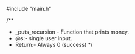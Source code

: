 #include "main.h"

/**
  * _puts_recursion - Function that prints money. 
  * @s:- single user input.
  * Return:- Always 0 (success)
  */


